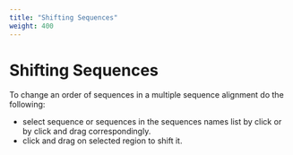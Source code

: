 ```yaml
---
title: "Shifting Sequences"
weight: 400
---
```



# Shifting Sequences

To change an order of sequences in a multiple sequence alignment do the following:

*   select sequence or sequences in the sequences names list by click or by click and drag correspondingly.
*   click and drag on selected region to shift it.
